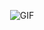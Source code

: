 <p align="center">
  <img src="https://media4.giphy.com/media/YIl8XBLZejbM5gG8dk/giphy.gif" alt="GIF">
</p>
